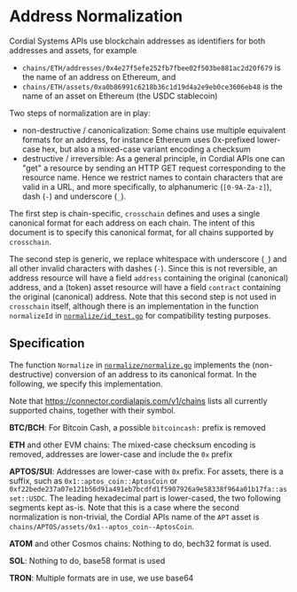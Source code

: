 # Address Normalization

Cordial Systems APIs use blockchain addresses as identifiers for both addresses and assets, for example

- `chains/ETH/addresses/0x4e27f5efe252fb7fbee02f503be881ac2d20f679` is the name of an address on Ethereum, and
- `chains/ETH/assets/0xa0b86991c6218b36c1d19d4a2e9eb0ce3606eb48` is the name of an asset on Ethereum (the USDC stablecoin)

Two steps of normalization are in play:

- non-destructive / canonicalization: Some chains use multiple equivalent formats for an address, for instance Ethereum uses 0x-prefixed lower-case hex, but also a mixed-case variant encoding a checksum
- destructive / irreversible: As a general principle, in Cordial APIs one can "get" a resource by sending an HTTP GET request corresponding to the resource name. Hence we restrict names to contain characters that are valid in a URL, and more specifically, to alphanumeric (`[0-9A-Za-z]`), dash (`-`) and underscore (`_`).

The first step is chain-specific, `crosschain` defines and uses a single canonical format for each address on each chain. The intent of this document is to specify this canonical format, for all chains supported by `crosschain`.

The second step is generic, we replace whitespace with underscore (`_`) and all other invalid characters with dashes (`-`). Since this is not reversible, an address resource will have a field `address` containing the original (canonical) address, and a (token) asset resource will have a field `contract` containing the original (canonical) address. Note that this second step is not used in `crosschain` itself, although there is an implementation in the function `normalizeId` in [`normalize/id_test.go`](../normalize/id_test.go) for compatibility testing purposes.

## Specification

The function `Normalize` in [`normalize/normalize.go`](../normalize/normalize.go) implements the (non-destructive) conversion of an address to its canonical format. In the following, we specify this implementation.

Note that https://connector.cordialapis.com/v1/chains lists all currently supported chains, together with their symbol.

**BTC/BCH**: For Bitcoin Cash, a possible `bitcoincash:` prefix is removed

**ETH** and other EVM chains: The mixed-case checksum encoding is removed, addresses are lower-case and include the `0x` prefix

**APTOS/SUI**: Addresses are lower-case with `0x` prefix. For assets, there is a suffix, such as `0x1::aptos_coin::AptosCoin` or `0xf22bede237a07e121b56d91a491eb7bcdfd1f5907926a9e58338f964a01b17fa::asset::USDC`. The leading hexadecimal part is lower-cased, the two following segments kept as-is. Note that this is a case where the second normalization is non-trivial, the Cordial APIs name of the `APT` asset is `chains/APTOS/assets/0x1--aptos_coin--AptosCoin`.

**ATOM** and other Cosmos chains: Nothing to do, bech32 format is used.

**SOL**: Nothing to do, base58 format is used

**TRON**: Multiple formats are in use, we use base64

